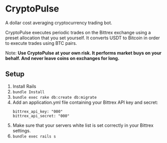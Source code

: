 # CryptoPulse

A dollar cost averaging cryptocurrency trading bot. 

CryptoPulse executes periodic trades on the Bittrex exchange using a preset allocation that you set yourself. 
It converts USDT to Bitcoin in order to execute trades using BTC pairs.

Note: __Use CryptoPulse at your own risk. It performs market buys on your behalf. And never leave coins on exchanges for long.__

## Setup
1. Install Rails
2. `bundle Install`
3. `bundle exec rake db:create db:migrate`
4. Add an application.yml file containing your Bittrex API key and secret:
    ```
    bittrex_api_key: "000"
    bittrex_api_secret: "000"
    ```
5. Make sure that your servers white list is set correctly in your Bittrex settings.
6. `bundle exec rails s`
